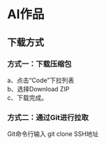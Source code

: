 # AI作品
## 下载方式
### 方式一：下载压缩包
a、点击“Code”下拉列表 <br>
b、选择Download ZIP <br>
c、下载完成。

### 方式二：通过Git进行拉取
Git命令行输入 git clone SSH地址